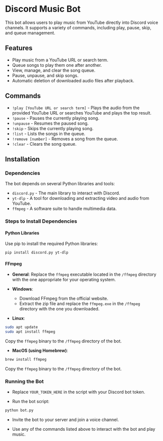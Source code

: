 
# Discord Music Bot

This bot allows users to play music from YouTube directly into Discord voice channels. It supports a variety of commands, including play, pause, skip, and queue management.

## Features

- Play music from a YouTube URL or search term.
- Queue songs to play them one after another.
- View, manage, and clear the song queue.
- Pause, unpause, and skip songs.
- Automatic deletion of downloaded audio files after playback.

## Commands

- `!play [YouTube URL or search term]` - Plays the audio from the provided YouTube URL or searches YouTube and plays the top result.
- `!pause` - Pauses the currently playing song.
- `!unpause` - Resumes the paused song.
- `!skip` - Skips the currently playing song.
- `!list` - Lists the songs in the queue.
- `!remove [number]` - Removes a song from the queue.
- `!clear` - Clears the song queue.

## Installation

### Dependencies

The bot depends on several Python libraries and tools:

- `discord.py` - The main library to interact with Discord.
- `yt-dlp` - A tool for downloading and extracting video and audio from YouTube.
- `ffmpeg` - A software suite to handle multimedia data.

### Steps to Install Dependencies

#### Python Libraries

Use pip to install the required Python libraries:

```bash
pip install discord.py yt-dlp
```

#### FFmpeg

- **General**: Replace the `ffmpeg` executable located in the `/ffmpeg` directory with the one appropriate for your operating system.

- **Windows**:
  - Download FFmpeg from the official website.
  - Extract the zip file and replace the `ffmpeg.exe` in the `/ffmpeg` directory with the one you downloaded.

- **Linux**:

```bash
sudo apt update
sudo apt install ffmpeg
```

Copy the `ffmpeg` binary to the `/ffmpeg` directory of the bot.

- **MacOS (using Homebrew)**:

```bash
brew install ffmpeg
```

Copy the `ffmpeg` binary to the `/ffmpeg` directory of the bot.

### Running the Bot

- Replace `YOUR_TOKEN_HERE` in the script with your Discord bot token.
  
- Run the bot script:

```bash
python bot.py
```

- Invite the bot to your server and join a voice channel.

- Use any of the commands listed above to interact with the bot and play music.

